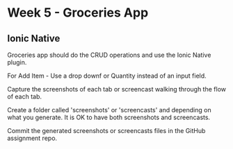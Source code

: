 # Week 5 - Groceries App

## Ionic Native

Groceries  app should do the CRUD operations and use the Ionic Native plugin.

For Add Item - Use a drop downf or Quantity instead of an input field.

Capture the screenshots of each tab or screencast walking through the flow of each tab.

Create a folder called 'screenshots' or 'screencasts' and depending on what you generate. It is OK to have both screenshots and screencasts.

Commit the generated screenshots or screencasts files in the GitHub assignment repo.
  

